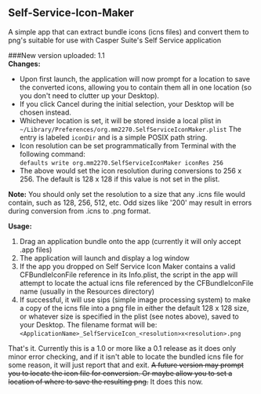 ## Self-Service-Icon-Maker
A simple app that can extract bundle icons (icns files) and convert them to png's suitable for use with Casper Suite's Self Service application

###New version uploaded: 1.1  
**Changes:**  

- Upon first launch, the application will now prompt for a location to save the converted icons, allowing you to contain them all in one location (so you don't need to clutter up your Desktop).
- If you click Cancel during the initial selection, your Desktop will be chosen instead.
- Whichever location is set, it will be stored inside a local plist in `~/Library/Preferences/org.mm2270.SelfServiceIconMaker.plist` The entry is labeled `iconDir` and is a simple POSIX path string.
- Icon resolution can be set programmatically from Terminal with the following command:  
`defaults write org.mm2270.SelfServiceIconMaker iconRes 256`
-   The above would set the icon resolution during conversions to 256 x 256. The default is 128 x 128 if this value is not set in the plist.

**Note:** You should only set the resolution to a size that any .icns file would contain, such as 128, 256, 512, etc. Odd sizes like '200' may result in errors during conversion from .icns to .png format.

**Usage:**  

1. Drag an application bundle onto the app (currently it will only accept .app files)  
2. The application will launch and display a log window  
3. If the app you dropped on Self Service Icon Maker contains a valid CFBundleIconFile reference in its Info.plist, the script in the app will attempt to locate the actual icns file referenced by the CFBundleIconFile name (usually in the Resources directory)  
4. If successful, it will use sips (simple image processing system) to make a copy of the icns file into a png file in either the default 128 x 128 size, or whatever size is specified in the plist (see notes above), saved to your Desktop. The filename format will be: `<ApplicationName>_SelfServiceIcon_<resolution>x<resolution>.png`

That's it. Currently this is a 1.0 or more like a 0.1 release as it does only minor error checking, and if it isn't able to locate the bundled icns file for some reason, it will just report that and exit. ~~A future version may prompt you to locate the icon file for conversion. Or maybe allow you to set a location of where to save the resulting png.~~  It does this now.

